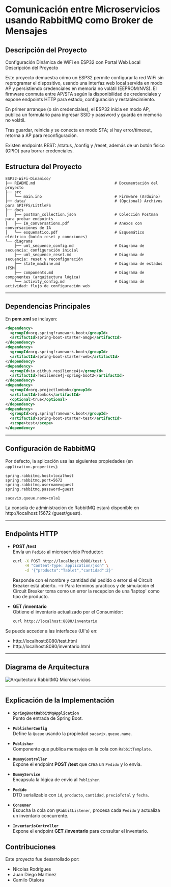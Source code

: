 # Comunicación entre Microservicios usando RabbitMQ como Broker de Mensajes

## Descripción del Proyecto
Configuración Dinámica de WiFi en ESP32 con Portal Web Local
Descripción del Proyecto

Este proyecto demuestra cómo un ESP32 permite configurar la red WiFi sin reprogramar el dispositivo, usando una interfaz web local servida en modo AP y persistiendo credenciales en memoria no volátil (EEPROM/NVS). El firmware conmuta entre AP/STA según la disponibilidad de credenciales y expone endpoints HTTP para estado, configuración y restablecimiento.

En primer arranque (o sin credenciales), el ESP32 inicia en modo AP, publica un formulario para ingresar SSID y password y guarda en memoria no volátil.

Tras guardar, reinicia y se conecta en modo STA; si hay error/timeout, retorna a AP para reconfiguración.

Existen endpoints REST: /status, /config y /reset, además de un botón físico (GPIO) para borrar credenciales.

## Estructura del Proyecto

```plaintext
ESP32-WiFi-Dinamico/
├── README.md                                   # Documentación del proyecto
├── src
│   └── main.ino                                # Firmware (Arduino)
├── data/                                       # (Opcional) Archivos para SPIFFS/LittleFS
├── docs
│   ├── postman_collection.json                 # Colección Postman para probar endpoints
│   ├── IA_conversations.pdf                    # Anexos con conversaciones de IA
│   └── esquematico.pdf                         # Esquemático eléctrico (botón reset y conexiones)
└── diagrams
    ├── uml_sequence_config.md                  # Diagrama de secuencia: configuración inicial
    ├── uml_sequence_reset.md                   # Diagrama de secuencia: reset y reconfiguración
    ├── state_machine.md                        # Diagrama de estados (FSM)
    ├── components.md                           # Diagrama de componentes (arquitectura lógica)
    └── activity_config.md                      # Diagrama de actividad: flujo de configuración web

```

---

## Dependencias Principales

En **pom.xml** se incluyen:

```xml
<dependency>
  <groupId>org.springframework.boot</groupId>
  <artifactId>spring-boot-starter-amqp</artifactId>
</dependency>
<dependency>
  <groupId>org.springframework.boot</groupId>
  <artifactId>spring-boot-starter-web</artifactId>
</dependency>
<dependency>
  <groupId>io.github.resilience4j</groupId>
  <artifactId>resilience4j-spring-boot2</artifactId>
</dependency>
<dependency>
  <groupId>org.projectlombok</groupId>
  <artifactId>lombok</artifactId>
  <optional>true</optional>
</dependency>
<dependency>
  <groupId>org.springframework.boot</groupId>
  <artifactId>spring-boot-starter-test</artifactId>
  <scope>test</scope>
</dependency>
```

---

## Configuración de RabbitMQ

Por defecto, la aplicación usa las siguientes propiedades (en `application.properties`):

```properties
spring.rabbitmq.host=localhost
spring.rabbitmq.port=5672
spring.rabbitmq.username=guest
spring.rabbitmq.password=guest

sacavix.queue.name=cola1
```
La consola de administración de RabbitMQ estará disponible en http://localhost:15672 (guest/guest).

---

## Endpoints HTTP

- **POST /test**  
  Envía un `Pedido` al microservicio Productor:
  ```bash
  curl -X POST http://localhost:8080/test \
       -H "Content-Type: application/json" \
       -d '{"producto":"Tablet","cantidad":2}'
  ```
  Responde con el nombre y cantidad del pedido o error si el Circuit Breaker está abierto.
  --> Para terminos practicos y de simulación el Circuit Breaker toma como un error la recepcion de una 'laptop' como tipo de producto.

- **GET /inventario**  
  Obtiene el inventario actualizado por el Consumidor:
  ```bash
  curl http://localhost:8080/inventario
  ```

Se puede acceder a las interfaces (UI's) en:
- http://localhost:8080/test.html
- http://localhost:8080/inventario.html

---

## Diagrama de Arquitectura

![Arquitectura RabbitMQ Microservicios](architecturarabbitmq.png)

---

## Explicación de la Implementación

- **`SpringBootRabbitMqApplication`**  
  Punto de entrada de Spring Boot.

- **`PublisherConfig`**  
  Define la `Queue` usando la propiedad `sacavix.queue.name`.

- **`Publisher`**  
  Componente que publica mensajes en la cola con `RabbitTemplate`.

- **`DummyController`**  
  Expone el endpoint **POST /test** que crea un `Pedido` y lo envía.

- **`DummyService`**  
  Encapsula la lógica de envío al `Publisher`.

- **`Pedido`**  
  DTO serializable con `id`, `producto`, `cantidad`, `precioTotal` y `fecha`.

- **`Consumer`**  
  Escucha la cola con `@RabbitListener`, procesa cada `Pedido` y actualiza un inventario concurrente.

- **`InventarioController`**  
  Expone el endpoint **GET /inventario** para consultar el inventario.

## Contribuciones
Este proyecto fue desarrollado por:
- Nicolas Rodrigues
- Juan Diego Martinez
- Camilo Otalora
